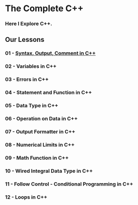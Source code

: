# The Complete C++

### Here I Explore C++.

## Our Lessons

### 01 - [Syntax, Output, Comment in C++](https://github.com/ahm-fahim/the_complete_CplusPlus/tree/main/01-syntaxOutputComment)

### 02 - Variables in C++

### 03 - Errors in C++

### 04 - Statement and Function in C++

### 05 - Data Type in C++

### 06 - Operation on Data in C++

### 07 - Output Formatter in C++

### 08 - Numerical Limits in C++

### 09 - Math Function in C++

### 10 - Wired Integral Data Type in C++

### 11 - Follow Control - Conditional Programming in C++

### 12 - Loops in C++
